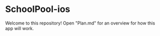 # SchoolPool-ios
Welcome to this repository! Open "Plan.md" for an overview for how this app will work.

